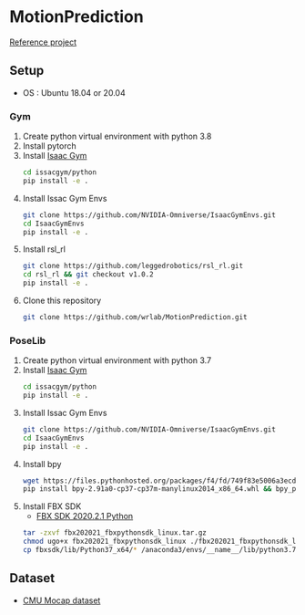 # MotionPrediction
[Reference project](https://sunny-codes.github.io/projects/questenvsim.html)
## Setup
- OS : Ubuntu 18.04 or 20.04
### Gym
1. Create python virtual environment with python 3.8
2. Install pytorch
3. Install [Isaac Gym](https://developer.nvidia.com/isaac-gym)
    ```bash
    cd issacgym/python
    pip install -e .
    ```
4. Install Issac Gym Envs
    ```bash
    git clone https://github.com/NVIDIA-Omniverse/IsaacGymEnvs.git
    cd IsaacGymEnvs
    pip install -e .
    ```
5. Install rsl_rl
    ```bash
    git clone https://github.com/leggedrobotics/rsl_rl.git
    cd rsl_rl && git checkout v1.0.2
    pip install -e .
    ```
6. Clone this repository
    ```bash
    git clone https://github.com/wrlab/MotionPrediction.git
    ```
### PoseLib
1. Create python virtual environment with python 3.7
2. Install [Isaac Gym](https://developer.nvidia.com/isaac-gym)
    ```bash
    cd issacgym/python
    pip install -e .
    ```
3. Install Issac Gym Envs
    ```bash
    git clone https://github.com/NVIDIA-Omniverse/IsaacGymEnvs.git
    cd IsaacGymEnvs
    pip install -e .
    ```
4. Install bpy
    ```bash
    wget https://files.pythonhosted.org/packages/f4/fd/749f83e5006a3ecd2b134b20b42b7d5140e90d0ff3b45111abcb75027e80/bpy-2.91a0-cp37-cp37m-manylinux2014_x86_64.whl
    pip install bpy-2.91a0-cp37-cp37m-manylinux2014_x86_64.whl && bpy_post_install
    ```
5. Install FBX SDK
    - [FBX SDK 2020.2.1 Python](https://www.autodesk.com/content/dam/autodesk/www/adn/fbx/2020-2-1/fbx202021_fbxpythonsdk_linux.tar.gz)
    ```bash
    tar -zxvf fbx202021_fbxpythonsdk_linux.tar.gz
    chmod ugo+x fbx202021_fbxpythonsdk_linux ./fbx202021_fbxpythonsdk_linux ~/fbxsdk
    cp fbxsdk/lib/Python37_x64/* /anaconda3/envs/__name__/lib/python3.7/site-packages
    ```
## Dataset
- [CMU Mocap dataset](https://sites.google.com/a/cgspeed.com/cgspeed/motion-capture/the-motionbuilder-friendly-bvh-conversion-release-of-cmus-motion-capture-database)
